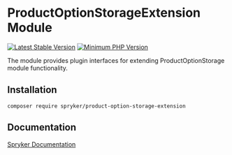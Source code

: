 # ProductOptionStorageExtension Module
[![Latest Stable Version](https://poser.pugx.org/spryker/product-option-storage-extension/v/stable.svg)](https://packagist.org/packages/spryker/product-option-storage-extension)
[![Minimum PHP Version](https://img.shields.io/badge/php-%3E%3D%207.3-8892BF.svg)](https://php.net/)

The module provides plugin interfaces for extending ProductOptionStorage module functionality.

## Installation

```
composer require spryker/product-option-storage-extension
```

## Documentation

[Spryker Documentation](https://academy.spryker.com/developing_with_spryker/module_guide/modules.html)
